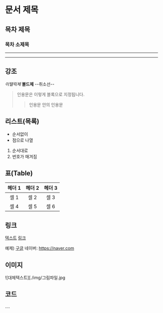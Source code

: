 # 문서 제목
## 목차 제목
### 목차 소제목

***
---

## 강조
*이텔릭체*
**볼드체**
--취소선--

>인용문은 이렇게 블록으로 지정됩니다.
>> 인용문 안의 인용문

## 리스트(목록)
* 순서없이
* 점으로 나열

1. 순서대로
2. 번호가 매겨짐

## 표(Table)
| 헤더 1 | 헤더 2 | 헤더 3 |
|:---:|:---:|:---:|
| 셀 1 | 셀 2 | 셀 3 |
| 셀 4 | 셀 5 | 셀 6 |

## 링크
[텍스트](filename.md)
[링크](http://링크주소/)

예제) 
[구글](https://google.com)
네이버: <https://naver.com>

## 이미지
![대체텍스트][./img/그림파일.jpg
## 코드
....
